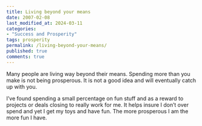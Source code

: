 ```yaml
---
title: Living beyond your means
date: 2007-02-08
last_modified_at: 2024-03-11
categories:
- "Success and Prosperity"
tags: prosperity
permalink: /living-beyond-your-means/
published: true
comments: true
---
```

Many people are living way beyond their means.  Spending more than you make is not being prosperous.  It is not a good idea and will eventually catch up with you.
<!--more-->
I’ve found spending a small percentage on fun stuff and as a reward to projects or deals closing to really work for me.  It helps insure I don’t over spend and yet I get my toys and have fun.  The more prosperous I am the more fun I have.